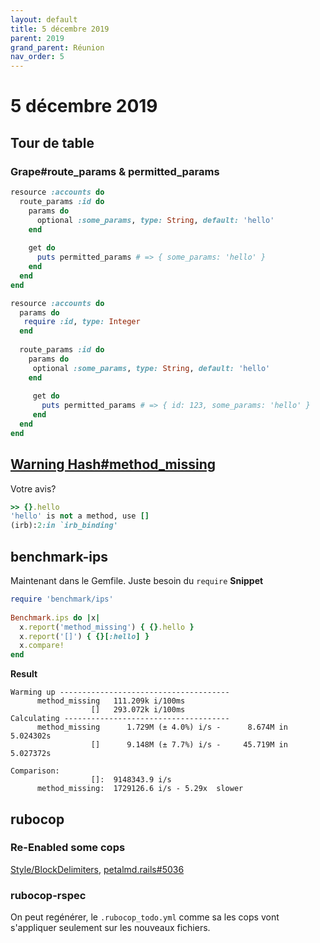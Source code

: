 ```yaml
---
layout: default
title: 5 décembre 2019
parent: 2019
grand_parent: Réunion
nav_order: 5
---
```


# 5 décembre 2019

## Tour de table

### Grape#route_params & permitted_params

```ruby  
resource :accounts do    
  route_params :id do    
    params do    
      optional :some_params, type: String, default: 'hello'    
    end    
    
    get do    
      puts permitted_params # => { some_params: 'hello' }    
    end    
  end  
end  
```

```ruby  
resource :accounts do  
  params do
   require :id, type: Integer 
  end
  
  route_params :id do
    params do
     optional :some_params, type: String, default: 'hello'
    end  
  
     get do 
       puts permitted_params # => { id: 123, some_params: 'hello' } 
     end
  end
end
```

## [Warning Hash#method_missing](https://github.com/petalmd/petalmd.rails/pull/5030)
Votre avis?

```ruby
>> {}.hello
'hello' is not a method, use [] 
(irb):2:in `irb_binding'
```

## benchmark-ips
Maintenant dans le Gemfile. Juste besoin du `require`
**Snippet**
```ruby
require 'benchmark/ips'  
  
Benchmark.ips do |x|  
  x.report('method_missing') { {}.hello }  
  x.report('[]') { {}[:hello] }  
  x.compare!  
end
```

**Result**
```
Warming up --------------------------------------
      method_missing   111.209k i/100ms
                  []   293.072k i/100ms
Calculating -------------------------------------
      method_missing      1.729M (± 4.0%) i/s -      8.674M in   5.024302s
                  []      9.148M (± 7.7%) i/s -     45.719M in   5.027372s

Comparison:
                  []:  9148343.9 i/s
      method_missing:  1729126.6 i/s - 5.29x  slower
```

## rubocop

### Re-Enabled some cops

[Style/BlockDelimiters](https://docs.rubocop.org/en/stable/cops_style/#styleblockdelimiters), [petalmd.rails#5036](https://github.com/petalmd/petalmd.rails/pull/5036)

### rubocop-rspec
On peut regénérer, le `.rubocop_todo.yml` comme sa les cops vont s'appliquer seulement sur les nouveaux fichiers.
<!--stackedit_data:
eyJoaXN0b3J5IjpbLTM3OTE1MTQ1MiwtMTkyMDc3NzgyMSw1Mj
I1MzI1MDEsMjEzMjE4NTM2LC05NTAxNTI2ODAsMjc0NTM0NzEx
LDczMDk5ODExNl19
-->